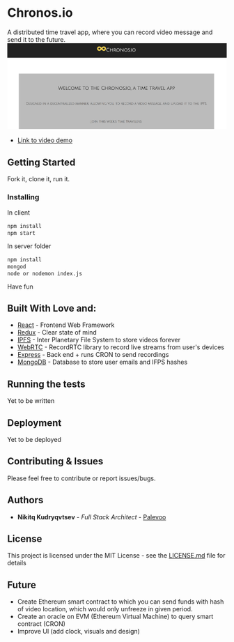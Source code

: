 # Chronos.io

A distributed time travel app, where you can record video message and send it to the future.
![Home Page](homepage.png)
* [Link to video demo](https://ipfs.io/ipfs/QmctXuva4qutFTyj4Q9N8tb4efXsVjQbeLwrdHF9nVHwU4)

## Getting Started

Fork it, clone it, run it.

### Installing

In client
```
npm install
npm start
```

In server folder
```
npm install
mongod
node or nodemon index.js
```

Have fun

## Built With Love and:

* [React](https://reactjs.org/) - Frontend Web Framework
* [Redux](https://redux.js.org/) - Clear state of mind
* [IPFS](https://ipfs.io/) - Inter Planetary File System to store videos forever
* [WebRTC](https://webrtc.org/) - RecordRTC library to record live streams from user's devices
* [Express](http://expressjs.com/) - Back end + runs CRON to send recordings
* [MongoDB](https://www.mongodb.com/) - Database to store user emails and IFPS hashes

## Running the tests

Yet to be written

## Deployment

Yet to be deployed

## Contributing & Issues

Please feel free to contribute or report issues/bugs.

## Authors

* **Nikitq Kudryqvtsev** - *Full Stack Architect* - [Palevoo](https://github.com/palevoo)

## License

This project is licensed under the MIT License - see the [LICENSE.md](LICENSE.md) file for details

## Future

* Create Ethereum smart contract to which you can send funds with hash of video location, which would only unfreeze in given period.
* Create an oracle on EVM (Ethereum Virtual Machine) to query smart contract (CRON)
* Improve UI (add clock, visuals and design)  
